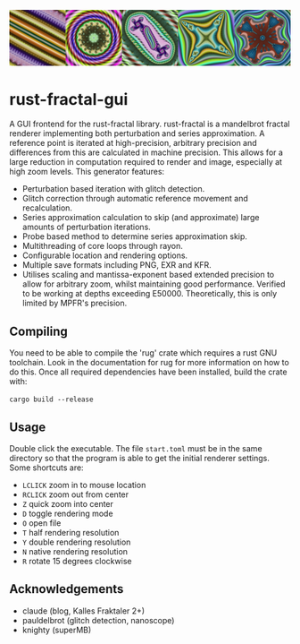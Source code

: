 ![image](render.png)

# rust-fractal-gui
A GUI frontend for the rust-fractal library. rust-fractal is a mandelbrot fractal renderer implementing both perturbation and series approximation. A reference point is iterated at high-precision, arbitrary precision and differences from this are calculated in machine precision. This allows for a large reduction in computation required to render and image, especially at high zoom levels. This generator features:

- Perturbation based iteration with glitch detection.
- Glitch correction through automatic reference movement and recalculation.
- Series approximation calculation to skip (and approximate) large amounts of perturbation iterations.
- Probe based method to determine series approximation skip.
- Multithreading of core loops through rayon.
- Configurable location and rendering options.
- Multiple save formats including PNG, EXR and KFR.
- Utilises scaling and mantissa-exponent based extended precision to allow for arbitrary zoom, whilst maintaining good performance. Verified to be working at depths exceeding E50000. Theoretically, this is only limited by MPFR's precision.

## Compiling
You need to be able to compile the 'rug' crate which requires a rust GNU toolchain. Look in the documentation for rug for more information on how to do this. Once all required dependencies have been installed, build the crate with:

```cargo build --release```

## Usage
Double click the executable. The file `start.toml` must be in the same directory so that the program is able to get the initial renderer settings. Some shortcuts are:

- `LCLICK` zoom in to mouse location
- `RCLICK` zoom out from center
- `Z` quick zoom into center
- `D` toggle rendering mode
- `O` open file
- `T` half rendering resolution
- `Y` double rendering resolution
- `N` native rendering resolution
- `R` rotate 15 degrees clockwise

## Acknowledgements
- claude (blog, Kalles Fraktaler 2+)
- pauldelbrot (glitch detection, nanoscope)
- knighty (superMB)